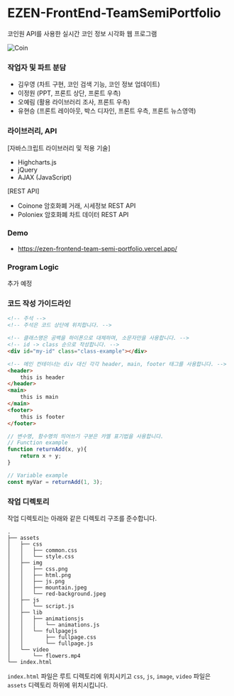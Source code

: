 # EZEN-FrontEnd-TeamSemiPortfolio

코인원 API를 사용한 실시간 코인 정보 시각화 웹 프로그램

![Coin](https://user-images.githubusercontent.com/77450463/159848508-7ba253dc-017a-406b-90b2-14be9bf892ea.png)

### 작업자 및 파트 분담

- 김우영 (차트 구현, 코인 검색 기능, 코인 정보 업데이트)
- 이정원 (PPT, 프론트 상단, 프론트 우측)
- 오예림 (활용 라이브러리 조사, 프론트 우측)
- 유현승 (프론트 레이아웃, 박스 디자인, 프론트 우측, 프론트 뉴스영역)

### 라이브러리, API

[자바스크립트 라이브러리 및 적용 기술]
- Highcharts.js
- jQuery
- AJAX (JavaScript)

[REST API]
- Coinone 암호화폐 거래, 시세정보 REST API
- Poloniex 암호화폐 차트 데이터 REST API

### Demo

- https://ezen-frontend-team-semi-portfolio.vercel.app/

### Program Logic
추가 예정

### 코드 작성 가이드라인

```html
<!-- 주석 -->
<!-- 주석은 코드 상단에 위치합니다. -->

<!-- 클래스명은 공백을 하이폰으로 대체하며, 소문자만을 사용합니다. -->
<!-- id -> class 순으로 작성합니다. -->
<div id="my-id" class="class-example"></div>

<!-- 메인 컨테이너는 div 대신 각각 header, main, footer 태그를 사용합니다. -->
<header>
    this is header
</header>
<main>
    this is main
</main>
<footer>
    this is footer
</footer>
```

```js
// 변수명, 함수명의 띄어쓰기 구분은 카멜 표기법을 사용합니다.
// Function example
function returnAdd(x, y){
    return x + y;
}

// Variable example
const myVar = returnAdd(1, 3);
```

### 작업 디렉토리

작업 디렉토리는 아래와 같은 디렉토리 구조를 준수합니다.

```plaintext
.
├── assets
│   ├── css
│   │   ├── common.css
│   │   └── style.css
│   ├── img
│   │   ├── css.png
│   │   ├── html.png
│   │   ├── js.png
│   │   ├── mountain.jpeg
│   │   └── red-background.jpeg
│   ├── js
│   │   └── script.js
│   ├── lib
│   │   ├── animationsjs
│   │   │   └── animations.js
│   │   └── fullpagejs
│   │       ├── fullpage.css
│   │       └── fullpage.js
│   └── video
│       └── flowers.mp4
└── index.html
```

`index.html` 파일은 루트 디렉토리에 위치시키고 `css`, `js`, `image`, `video` 파일은 `assets` 디렉토리 하위에 위치시킵니다.
